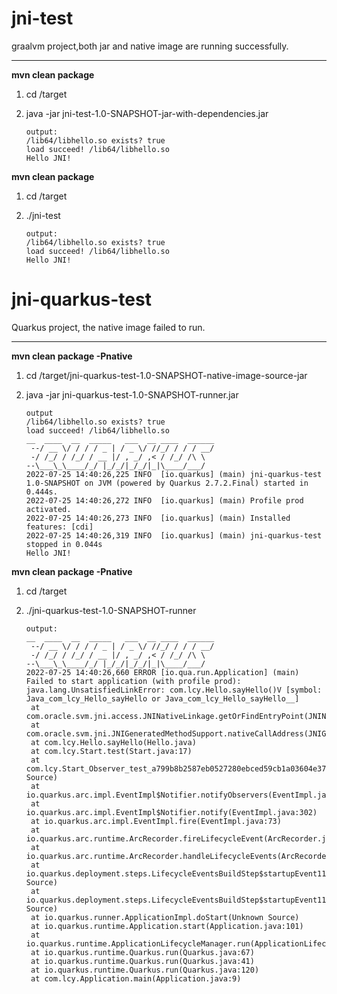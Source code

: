 # jni-test
graalvm project,both jar and native image are running successfully.
***
**mvn clean package**

1. cd /target

2. java -jar jni-test-1.0-SNAPSHOT-jar-with-dependencies.jar

   ```
   output:
   /lib64/libhello.so exists? true
   load succeed! /lib64/libhello.so
   Hello JNI!
   ```
**mvn clean package**
1. cd /target

2. ./jni-test

   ```
   output:
   /lib64/libhello.so exists? true
   load succeed! /lib64/libhello.so
   Hello JNI!
   ```

   

# jni-quarkus-test
Quarkus project, the native image failed to run.
***
**mvn clean package -Pnative**

1. cd /target/jni-quarkus-test-1.0-SNAPSHOT-native-image-source-jar

2. java -jar jni-quarkus-test-1.0-SNAPSHOT-runner.jar

   ```
   output
   /lib64/libhello.so exists? true
   load succeed! /lib64/libhello.so
   __  ____  __  _____   ___  __ ____  ______ 
    --/ __ \/ / / / _ | / _ \/ //_/ / / / __/ 
    -/ /_/ / /_/ / __ |/ , _/ ,< / /_/ /\ \   
   --\___\_\____/_/ |_/_/|_/_/|_|\____/___/   
   2022-07-25 14:40:26,225 INFO  [io.quarkus] (main) jni-quarkus-test 1.0-SNAPSHOT on JVM (powered by Quarkus 2.7.2.Final) started in 0.444s. 
   2022-07-25 14:40:26,272 INFO  [io.quarkus] (main) Profile prod activated. 
   2022-07-25 14:40:26,273 INFO  [io.quarkus] (main) Installed features: [cdi]
   2022-07-25 14:40:26,319 INFO  [io.quarkus] (main) jni-quarkus-test stopped in 0.044s
   Hello JNI!
   ```

**mvn clean package -Pnative**
1. cd /target

2. ./jni-quarkus-test-1.0-SNAPSHOT-runner

   ```
   output:
   __  ____  __  _____   ___  __ ____  ______ 
    --/ __ \/ / / / _ | / _ \/ //_/ / / / __/ 
    -/ /_/ / /_/ / __ |/ , _/ ,< / /_/ /\ \   
   --\___\_\____/_/ |_/_/|_/_/|_|\____/___/   
   2022-07-25 14:40:26,660 ERROR [io.qua.run.Application] (main) Failed to start application (with profile prod): java.lang.UnsatisfiedLinkError: com.lcy.Hello.sayHello()V [symbol: Java_com_lcy_Hello_sayHello or Java_com_lcy_Hello_sayHello__]
   	at com.oracle.svm.jni.access.JNINativeLinkage.getOrFindEntryPoint(JNINativeLinkage.java:153)
   	at com.oracle.svm.jni.JNIGeneratedMethodSupport.nativeCallAddress(JNIGeneratedMethodSupport.java:57)
   	at com.lcy.Hello.sayHello(Hello.java)
   	at com.lcy.Start.test(Start.java:17)
   	at com.lcy.Start_Observer_test_a799b8b2587eb0527280ebced59cb1a03604e37b.notify(Unknown Source)
   	at io.quarkus.arc.impl.EventImpl$Notifier.notifyObservers(EventImpl.java:320)
   	at io.quarkus.arc.impl.EventImpl$Notifier.notify(EventImpl.java:302)
   	at io.quarkus.arc.impl.EventImpl.fire(EventImpl.java:73)
   	at io.quarkus.arc.runtime.ArcRecorder.fireLifecycleEvent(ArcRecorder.java:128)
   	at io.quarkus.arc.runtime.ArcRecorder.handleLifecycleEvents(ArcRecorder.java:97)
   	at io.quarkus.deployment.steps.LifecycleEventsBuildStep$startupEvent1144526294.deploy_0(Unknown Source)
   	at io.quarkus.deployment.steps.LifecycleEventsBuildStep$startupEvent1144526294.deploy(Unknown Source)
   	at io.quarkus.runner.ApplicationImpl.doStart(Unknown Source)
   	at io.quarkus.runtime.Application.start(Application.java:101)
   	at io.quarkus.runtime.ApplicationLifecycleManager.run(ApplicationLifecycleManager.java:103)
   	at io.quarkus.runtime.Quarkus.run(Quarkus.java:67)
   	at io.quarkus.runtime.Quarkus.run(Quarkus.java:41)
   	at io.quarkus.runtime.Quarkus.run(Quarkus.java:120)
   	at com.lcy.Application.main(Application.java:9)
   ```

   
